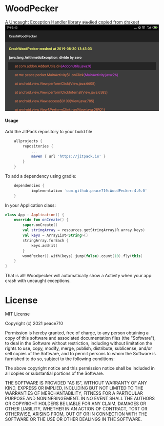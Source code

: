 # WoodPecker
A Uncaught Exception Handler library ~~studied~~ copied from [drakeet](https://github.com/drakeet)
![WoodPecker](https://github.com/peace710/WoodPecker/blob/master/screenshots/device-2019-08-30-154348.png)

#### Usage


Add the JitPack repository to your build file
```groovy
	allprojects {
		repositories {
			...
			maven { url 'https://jitpack.io' }
		}
	}
```

To add a dependency using gradle:

```groovy
	dependencies {
	        implementation 'com.github.peace710:WoodPecker:4.0.0'
	}
```

In your Application class:
```kotlin
class App : Application() {
    override fun onCreate() {
        super.onCreate()
        val stringArray = resources.getStringArray(R.array.keys)
        val keys = ArrayList<String>()
        stringArray.forEach {
            keys.add(it)
        }
        woodPecker().with(keys).jump(false).count(10).fly(this)
    }
}
```

That is all! Woodpecker will automatically show a Activity when your app crash with uncaught exceptions.

License
=======
MIT License

Copyright (c) 2021 peace710

Permission is hereby granted, free of charge, to any person obtaining a copy
of this software and associated documentation files (the "Software"), to deal
in the Software without restriction, including without limitation the rights
to use, copy, modify, merge, publish, distribute, sublicense, and/or sell
copies of the Software, and to permit persons to whom the Software is
furnished to do so, subject to the following conditions:

The above copyright notice and this permission notice shall be included in all
copies or substantial portions of the Software.

THE SOFTWARE IS PROVIDED "AS IS", WITHOUT WARRANTY OF ANY KIND, EXPRESS OR
IMPLIED, INCLUDING BUT NOT LIMITED TO THE WARRANTIES OF MERCHANTABILITY,
FITNESS FOR A PARTICULAR PURPOSE AND NONINFRINGEMENT. IN NO EVENT SHALL THE
AUTHORS OR COPYRIGHT HOLDERS BE LIABLE FOR ANY CLAIM, DAMAGES OR OTHER
LIABILITY, WHETHER IN AN ACTION OF CONTRACT, TORT OR OTHERWISE, ARISING FROM,
OUT OF OR IN CONNECTION WITH THE SOFTWARE OR THE USE OR OTHER DEALINGS IN THE
SOFTWARE.


